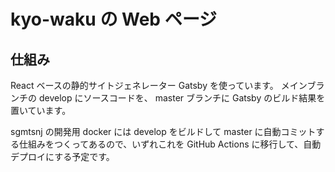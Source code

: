# kyo-waku の Web ページ

## 仕組み

React ベースの静的サイトジェネレーター Gatsby を使っています。
メインブランチの develop にソースコードを、 master ブランチに Gatsby のビルド結果を置いています。

sgmtsnj の開発用 docker には develop をビルドして master に自動コミットする仕組みをつくってあるので、いずれこれを GitHub Actions に移行して、自動デプロイにする予定です。

